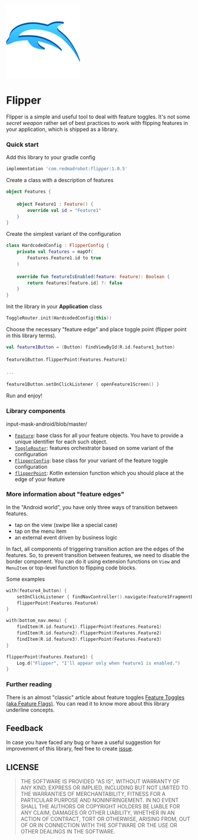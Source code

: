 <img src="images/logo.png"/>

# Flipper

Flipper is a simple and useful tool to deal with feature toggles. It's not some *secret weapon* rather set of best practices to work with flipping features in your application, which is shipped as a library.

### Quick start

Add this library to your gradle config
```groovy
implementation 'com.redmadrobot:flipper:1.0.5'
```

Create a class with a description of features
```kotlin
object Features {

    object Feature1 : Feature() {
        override val id = "Feature1"
    }
}
``` 

Create the simplest variant of the configuration
```kotlin
class HardcodedConfig : FlipperConfig {
    private val features = mapOf(
        Features.Feature1.id to true
    )

    override fun featureIsEnabled(feature: Feature): Boolean {
        return features[feature.id] ?: false
    }
}
``` 

Init the library in your **Application** class
```kotlin
ToggleRouter.init(HardcodedConfig(this))
```

Choose the necessary "feature edge" and place toggle point (flipper point in this library terms).
```kotlin
val feature1Button = (Button) findViewById(R.id.feature1_button)

feature1Button.flipperPoint(Features.Feature1)

...

feature1Button.setOnClickListener { openFeature1Screen() }
```

Run and enjoy!

### Library components
input-mask-android/blob/master/
- [`Feature`](https://github.com/RedMadRobot/flipper/blob/master/flipper/src/main/kotlin/com/redmadrobot/flipper/Feature.kt): base class for all your feature objects. You have to provide a unique identifier for each such object.
- [`ToggleRouter`](https://github.com/RedMadRobot/flipper/blob/master/flipper/src/main/kotlin/com/redmadrobot/flipper/ToggleRouter.kt): features orchestrator based on some variant of the configuration   
- [`FlipperConfig`](https://github.com/RedMadRobot/flipper/blob/master/flipper/src/main/kotlin/com/redmadrobot/flipper/config/FlipperConfig.kt): base class for your variant of the feature toggle configuration
- [`flipperPoint`](https://github.com/RedMadRobot/flipper/blob/master/flipper/src/main/kotlin/com/redmadrobot/flipper/FlipperExt.kt): Kotlin extension function which you should place at the edge of your feature

### More information about "feature edges"
In the "Android world", you have only three ways of transition between features. 
- tap on the view (swipe like a special case)
- tap on the menu item
- an external event driven by business logic

In fact, all components of triggering transition action are the edges of the features. So, to prevent transition between features, we need to disable the border component. You can do it using extension functions on `View` and `MenuItem` or top-level function to flipping code blocks.

Some examples
```kotlin
with(feature4_button) {
    setOnClickListener { findNavController().navigate(Feature1FragmentDirections.toFeature4()) }
    flipperPoint(Features.Feature4)
}
```

```kotlin
with(bottom_nav.menu) {
    findItem(R.id.feature1).flipperPoint(Features.Feature1)
    findItem(R.id.feature2).flipperPoint(Features.Feature2)
    findItem(R.id.feature3).flipperPoint(Features.Feature3)
}
```

```kotlin
flipperPoint(Features.Feature1) {
    Log.d("Flipper", "I'll appear only when feature1 is enabled.")
}
```
        
### Further reading
There is an almost "classic" article about feature toggles [Feature Toggles (aka Feature Flags)](https://www.martinfowler.com/articles/feature-toggles.html). You can read it to know more about this library underline concepts.

## Feedback
In case you have faced any bug or have a useful suggestion for improvement of this library, feel free to create [issue](https://github.com/RedMadRobot/flipper/issues). 

## LICENSE

>THE SOFTWARE IS PROVIDED "AS IS", WITHOUT WARRANTY OF ANY KIND, EXPRESS OR IMPLIED, INCLUDING BUT NOT LIMITED TO THE WARRANTIES OF MERCHANTABILITY, FITNESS FOR A PARTICULAR PURPOSE AND NONINFRINGEMENT. IN NO EVENT SHALL THE AUTHORS OR COPYRIGHT HOLDERS BE LIABLE FOR ANY CLAIM, DAMAGES OR OTHER LIABILITY, WHETHER IN AN ACTION OF CONTRACT, TORT OR OTHERWISE, ARISING FROM, OUT OF OR IN CONNECTION WITH THE SOFTWARE OR THE USE OR OTHER DEALINGS IN THE SOFTWARE.

